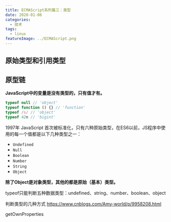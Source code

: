 ```yaml
---
title: ECMAScript系列篇三：类型
date: 2020-01-06
categories:
  - 技术
tags:
  - linux
featureImage: ../ECMAScript.png
---
```


## 原始类型和引用类型

## 原型链

**JavaScript中的变量是没有类型的，只有值才有。**

```js
typeof null // 'object'
typeof function () {} // 'function'
typeof /s/ // 'object'
typeof 42n // 'bigint'
```

1997年 JavaScript 首次被标准化，只有六种原始类型，在ES6以前，JS程序中使用的每一个值都是以下几种类型之一：

- `Undefined`
- `Null`
- `Boolean`
- `Number`
- `String`
- `Object`

**除了Object是对象类型，其他的都是原始（基本）类型。**

typeof只能判断五种数据类型：undefined、string、number、boolean、object

判断类型的几种方式
https://www.cnblogs.com/Amy-world/p/9958208.html

getOwnProperties
